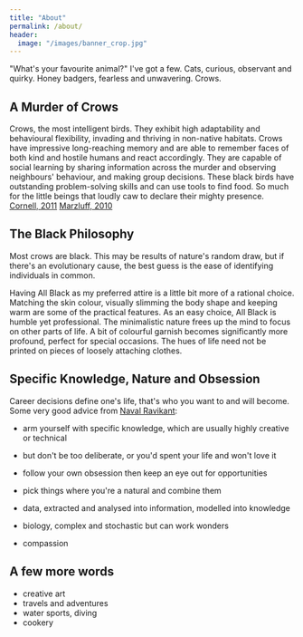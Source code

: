 ```yaml
---
title: "About"
permalink: /about/
header:
  image: "/images/banner_crop.jpg"
---
```


"What's your favourite animal?" I've got a few. Cats, curious, observant and quirky. Honey badgers, fearless and unwavering. Crows.

## A Murder of Crows

Crows, the most intelligent birds. They exhibit high adaptability and behavioural flexibility, invading and thriving in non-native habitats. Crows have impressive long-reaching memory and are able to remember faces of both kind and hostile humans and react accordingly. They are capable of social learning by sharing information across the murder and observing neighbours' behaviour, and making group decisions. These black birds have outstanding problem-solving skills and can use tools to find food. So much for the little beings that loudly caw to declare their mighty presence. [Cornell, 2011](https://rspb.royalsocietypublishing.org/content/early/2011/06/20/rspb.2011.0957) [Marzluff, 2010](https://www.sciencedirect.com/science/article/pii/S0003347209005806)

## The Black Philosophy

Most crows are black. This may be results of nature's random draw, but if there's an evolutionary cause, the best guess is the ease of identifying individuals in common.

Having All Black as my preferred attire is a little bit more of a rational choice. Matching the skin colour, visually slimming the body shape and keeping warm are some of the practical features. As an easy choice, All Black is humble yet professional. The minimalistic nature frees up the mind to focus on other parts of life. A bit of colourful garnish becomes significantly more profound, perfect for special occasions. The hues of life need not be printed on pieces of loosely attaching clothes.

## Specific Knowledge, Nature and Obsession

Career decisions define one's life, that's who you want to and will become. Some very good advice from [Naval Ravikant](nav.al):
+ arm yourself with specific knowledge, which are usually highly creative or technical
+ but don't be too deliberate, or you'd spent your life and won't love it
+ follow your own obsession then keep an eye out for opportunities
+ pick things where you're a natural and combine them

+ data, extracted and analysed into information, modelled into knowledge
+ biology, complex and stochastic but can work wonders
+ compassion

## A few more words
+ creative art
+ travels and adventures
+ water sports, diving
+ cookery

